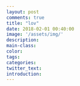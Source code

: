 ```yaml
---
layout: post
comments: true
title: "lov"
date: 2018-02-01 00:40:00
image: '/assets/img/'
description:
main-class:
color:
tags:
categories:
twitter_text:
introduction:
---
```

